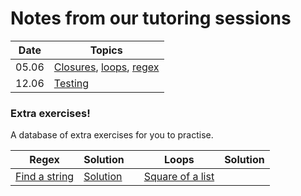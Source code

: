 # Notes from our tutoring sessions

| Date | Topics |
| --- | --- |
| 05.06 | [Closures](https://github.com/fbw-p24-e01-assignments/tutoring/blob/main/05_06_closures_loops_regex/closures.md), [loops](https://github.com/fbw-p24-e01-assignments/tutoring/blob/main/05_06_closures_loops_regex/loops.md), [regex](https://github.com/fbw-p24-e01-assignments/tutoring/blob/main/05_06_closures_loops_regex/regex.md) |
| 12.06 | [Testing](https://github.com/fbw-p24-e01-assignments/tutoring/blob/main/12_06_testing/testing.md) |

### Extra exercises!

A database of extra exercises for you to practise.

|Regex | Solution || Loops | Solution |
| --- | --- |---| --- | --- |
| [Find a string](https://www.hackerrank.com/challenges/find-a-string/problem) | [Solution](https://github.com/fbw-p24-e01-assignments/tutoring/blob/main/extra_exercises/solution_find_a_string.py) || [Square of a list](https://www.hackerrank.com/challenges/python-loops/problem?isFullScreen=true) |  |
